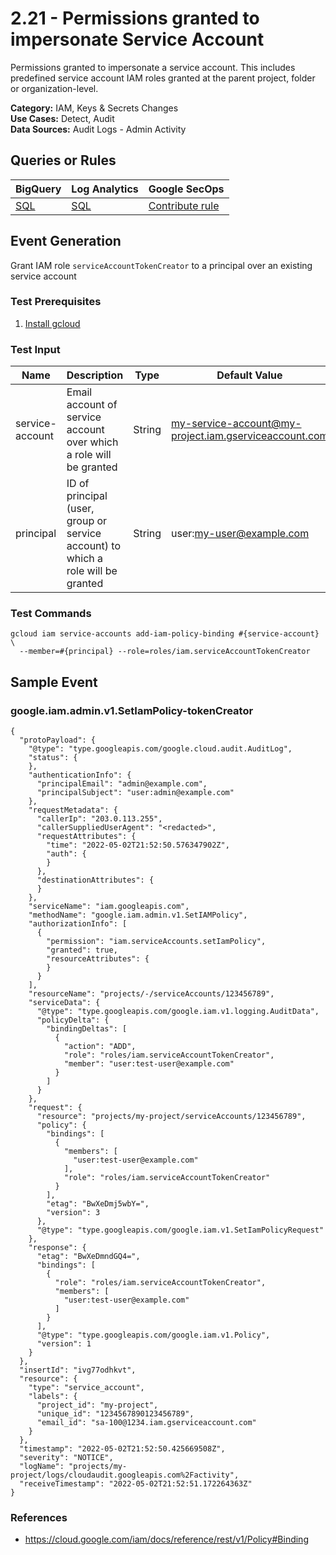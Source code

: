 # 2.21 - Permissions granted to impersonate Service Account
Permissions granted to impersonate a service account.  This includes predefined service account
IAM roles granted at the parent project, folder or organization-level.


**Category:** IAM, Keys & Secrets Changes
</br>
**Use Cases:** Detect, Audit
</br>
**Data Sources:** Audit Logs - Admin Activity
</br>



## Queries or Rules
BigQuery  | Log Analytics | Google SecOps
--- | --- | ---
[SQL](../../backends/bigquery/sql/2_21_permissions_granted_to_impersonate_SA.sql) | [SQL](../../backends/log_analytics/sql/2_21_permissions_granted_to_impersonate_SA.sql) | [Contribute rule](../../CONTRIBUTING.md)

## Event Generation

Grant IAM role `serviceAccountTokenCreator` to a principal over an existing service account





### Test Prerequisites
1. [Install gcloud](https://cloud.google.com/sdk/docs/install)


### Test Input
| Name | Description | Type | Default Value |
|------|-------------|------|---------------|
| service-account | Email account of service account over which a role will be granted | String | my-service-account@my-project.iam.gserviceaccount.com|
| principal | ID of principal (user, group or service account) to which a role will be granted | String | user:my-user@example.com|

### Test Commands
```
gcloud iam service-accounts add-iam-policy-binding #{service-account} \
  --member=#{principal} --role=roles/iam.serviceAccountTokenCreator
```



## Sample Event


### google.iam.admin.v1.SetIamPolicy-tokenCreator
```
{
  "protoPayload": {
    "@type": "type.googleapis.com/google.cloud.audit.AuditLog",
    "status": {
    },
    "authenticationInfo": {
      "principalEmail": "admin@example.com",
      "principalSubject": "user:admin@example.com"
    },
    "requestMetadata": {
      "callerIp": "203.0.113.255",
      "callerSuppliedUserAgent": "<redacted>",
      "requestAttributes": {
        "time": "2022-05-02T21:52:50.576347902Z",
        "auth": {
        }
      },
      "destinationAttributes": {
      }
    },
    "serviceName": "iam.googleapis.com",
    "methodName": "google.iam.admin.v1.SetIAMPolicy",
    "authorizationInfo": [
      {
        "permission": "iam.serviceAccounts.setIamPolicy",
        "granted": true,
        "resourceAttributes": {
        }
      }
    ],
    "resourceName": "projects/-/serviceAccounts/123456789",
    "serviceData": {
      "@type": "type.googleapis.com/google.iam.v1.logging.AuditData",
      "policyDelta": {
        "bindingDeltas": [
          {
            "action": "ADD",
            "role": "roles/iam.serviceAccountTokenCreator",
            "member": "user:test-user@example.com"
          }
        ]
      }
    },
    "request": {
      "resource": "projects/my-project/serviceAccounts/123456789",
      "policy": {
        "bindings": [
          {
            "members": [
              "user:test-user@example.com"
            ],
            "role": "roles/iam.serviceAccountTokenCreator"
          }
        ],
        "etag": "BwXeDmj5wbY=",
        "version": 3
      },
      "@type": "type.googleapis.com/google.iam.v1.SetIamPolicyRequest"
    },
    "response": {
      "etag": "BwXeDmndGQ4=",
      "bindings": [
        {
          "role": "roles/iam.serviceAccountTokenCreator",
          "members": [
            "user:test-user@example.com"
          ]
        }
      ],
      "@type": "type.googleapis.com/google.iam.v1.Policy",
      "version": 1
    }
  },
  "insertId": "ivg77odhkvt",
  "resource": {
    "type": "service_account",
    "labels": {
      "project_id": "my-project",
      "unique_id": "1234567890123456789",
      "email_id": "sa-100@1234.iam.gserviceaccount.com"
    }
  },
  "timestamp": "2022-05-02T21:52:50.425669508Z",
  "severity": "NOTICE",
  "logName": "projects/my-project/logs/cloudaudit.googleapis.com%2Factivity",
  "receiveTimestamp": "2022-05-02T21:52:51.172264363Z"
}
```



### References
- https://cloud.google.com/iam/docs/reference/rest/v1/Policy#Binding
    

